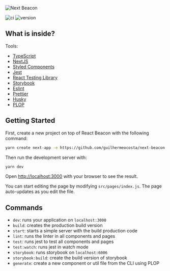 ![Next Beacon](https://raw.githubusercontent.com/guilhermeocosta/next-beacon/main/public/images/logo.svg)

![ci](https://github.com/guilhermeocosta/next-beacon/workflows/ci/badge.svg)
![version](https://img.shields.io/github/package-json/v/guilhermeocosta/next-beacon)
## What is inside?

Tools:

- [TypeScript](https://www.typescriptlang.org/)
- [NextJS](https://nextjs.org/)
- [Styled Components](https://styled-components.com/)
- [Jest](https://jestjs.io/)
- [React Testing Library](https://testing-library.com/docs/react-testing-library/intro)
- [Storybook](https://storybook.js.org/)
- [Eslint](https://eslint.org/)
- [Prettier](https://prettier.io/)
- [Husky](https://github.com/typicode/husky)
- [PLOP](https://plopjs.com/)

## Getting Started

First, create a new project on top of React Beacon with the following command:

```bash
yarn create next-app -e https://github.com/guilhermeocosta/next-beacon
```

Then run the development server with:

```bash
yarn dev
```

Open [http://localhost:3000](http://localhost:3000) with your browser to see the result.

You can start editing the page by modifying `src/pages/index.js`. The page auto-updates as you edit the file.

## Commands

- `dev`: runs your application on `localhost:3000`
- `build`: creates the production build version
- `start`: starts a simple server with the build production code
- `lint`: runs the linter in all components and pages
- `test`: runs jest to test all components and pages
- `test:watch`: runs jest in watch mode
- `storybook`: runs storybook on `localhost:6006`
- `storybook:build`: create the build version of storybook
- `generate`: create a new component or util file from the CLI using PLOP
